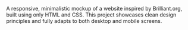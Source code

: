A responsive, minimalistic mockup of a website inspired by Brilliant.org, built using only HTML and CSS. This project showcases clean design principles and fully adapts to both desktop and mobile screens.
